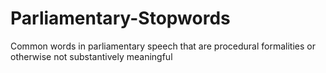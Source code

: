 # Parliamentary-Stopwords
Common words in parliamentary speech that are procedural formalities or otherwise not substantively meaningful
